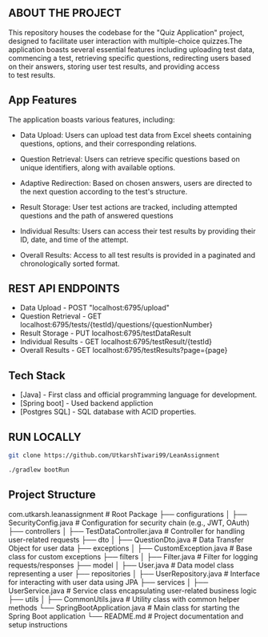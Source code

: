  ##   ABOUT THE PROJECT

This repository houses the codebase for the "Quiz Application" project, designed to facilitate user interaction with multiple-choice quizzes.The application boasts several essential features including uploading test data, commencing a test, retrieving specific questions, redirecting users based on their answers, storing user test results, and providing access to test results. 

## App Features

The application boasts various features, including:

   - Data Upload: 
   Users can upload test data from Excel sheets containing questions, options, and their corresponding relations.

   - Question Retrieval: 
   Users can retrieve specific questions based on unique identifiers, along with available options.

   - Adaptive Redirection: 
   Based on chosen answers, users are directed to the next question according to the test's structure.

   - Result Storage:
   User test actions are tracked, including attempted questions and the path of answered questions

   - Individual Results: 
   Users can access their test results by providing their ID, date, and time of the attempt.
   
   - Overall Results: 
   Access to all test results is provided in a paginated and chronologically sorted format.

## REST API ENDPOINTS

- Data Upload - POST "localhost:6795/upload"
- Question Retrieval - GET localhost:6795/tests/{testId}/questions/{questionNumber}
- Result Storage - PUT localhost:6795/testDataResult
- Individual Results - GET localhost:6795/testResult/{testId}
- Overall Results - GET localhost:6795/testResults?page={page}

## Tech Stack

- [Java] - First class and official programming language for development.
- [Spring boot] - Used backend appliction 
- [Postgres SQL] - SQL database with ACID properties. 

## RUN LOCALLY

```bash
git clone https://github.com/UtkarshTiwari99/LeanAssignment
```

```bash
./gradlew bootRun
```

 ## Project Structure

 com.utkarsh.leanassignment  # Root Package
├── configurations
│   ├── SecurityConfig.java     # Configuration for security chain (e.g., JWT, OAuth)
├── controllers
│   ├── TestDataController.java     # Controller for handling user-related requests
├── dto
│   ├── QuestionDto.java           # Data Transfer Object for user data
├── exceptions
│   ├── CustomException.java     # Base class for custom exceptions
├── filters
│   ├── Filter.java      # Filter for logging requests/responses
├── model
│   ├── User.java              # Data model class representing a user
├── repositories
│   ├── UserRepository.java     # Interface for interacting with user data using JPA
├── services
│   ├── UserService.java        # Service class encapsulating user-related business logic
├── utils
│   ├── CommonUtils.java        # Utility class with common helper methods
└── SpringBootApplication.java  # Main class for starting the Spring Boot application
└── README.md                 # Project documentation and setup instructions
